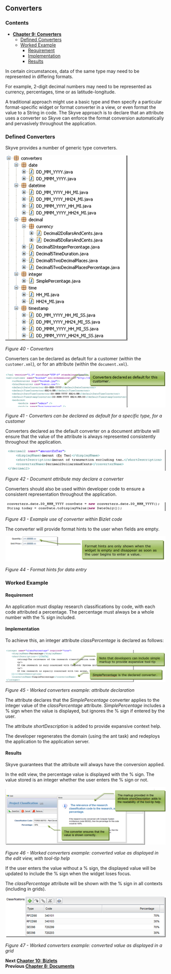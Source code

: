 ## Converters

### Contents

* **[Chapter 9: Converters](#converters)**
  * [Defined Converters](#defined-converters)
  * [Worked Example](#worked-example)
    * [Requirement](#requirement)
    * [Implementation](#implementation)
    * [Results](#results)

In certain circumstances, data of the same type may need to be
represented in differing formats.

For example, 2-digit decimal numbers may need to be represented as
currency, percentages, time or as latitude-longitude.

A traditional approach might use a basic type and then specify a
particular format-specific widget or format converter in a view, or even
format the value to a String in code. The Skyve approach is to declare
that an attribute uses a converter so Skyve can enforce the format
conversion automatically and pervasively throughout the application.

### Defined Converters

Skyve provides a number of generic type converters.

![Figure 40](media/image84.png "Figure 40 - Converters")

_Figure 40 - Converters_

Converters can be declared as default for a customer (within the
`customer.xml`), or for an attribute (within the `document.xml`).

![Figure 41](media/image85.png "Figure 41 Converters can be declared as default for a specific type, for a customer")

_Figure 41 - Converters can be declared as default for a specific type, for a customer_

Converters declared as the default converter on a document attribute
will ensure that the value of the attribute is always represented
consistently throughout the application.

![Figure 42](media/image86.png "Figure 42 Document attribute may declare a converter")

_Figure 42 - Document attribute may declare a converter_

Converters should also be used within developer code to ensure a
consistent representation throughout the application.

![Figure 43](media/image87.png "Figure 43 Example use of converter within Bizlet code")

_Figure 43 - Example use of converter within Bizlet code_

The converter will provide format hints to the user when fields are
empty.

![Figure 44](media/image88.png "Figure 44 Format hints for data entry")

_Figure 44 - Format hints for data entry_

### Worked Example

#### Requirement

An application must display research classifications by code, with each
code attributed a percentage. The percentage must always be a whole
number with the % sign included.

#### Implementation

To achieve this, an integer attribute *classPercentage* is declared as
follows:

![Figure 45](media/image89.png "Figure 45 Worked converters example: attribute declaration")

_Figure 45 - Worked converters example: attribute declaration_

The attribute declares that the *SimplePercentage* converter applies to
the integer value of the *classPercentage* attribute. *SimplePercentage*
includes a % sign when the value is displayed, but ignores the % sign if
entered by the user.

The attribute *shortDescription* is added to provide expansive context
help.

The developer regenerates the domain (using the ant task) and redeploys
the application to the application server.

#### Results

Skyve guarantees that the attribute will always have the conversion
applied.

In the edit view, the percentage value is displayed with the % sign. The
value stored is an integer whether the user enters the % sign or not.

![Figure 46](media/image90.png "Figure 46 Worked converters example: converted value as displayed in the edit view, with tool-tip help")

_Figure 46 - Worked converters example: converted value as displayed in the edit view, with tool-tip help_

If the user enters the value without a % sign, the displayed value will
be updated to include the % sign when the widget loses focus.

The *classPercentage* attribute will be shown with the % sign in all
contexts (including in grids).

![Figure 47](media/image91.png "Figure 47 Worked converters example: converted value as displayed in a grid")

_Figure 47 - Worked converters example: converted value as displayed in a grid_

**Next [Chapter 10: Bizlets](./../chapters/bizlets.md)**  
**Previous [Chapter 8: Documents](./../chapters/documents.md)** 
